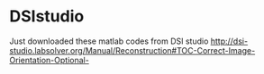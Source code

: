 DSIstudio
=========
Just downloaded these matlab codes from DSI studio
http://dsi-studio.labsolver.org/Manual/Reconstruction#TOC-Correct-Image-Orientation-Optional-
